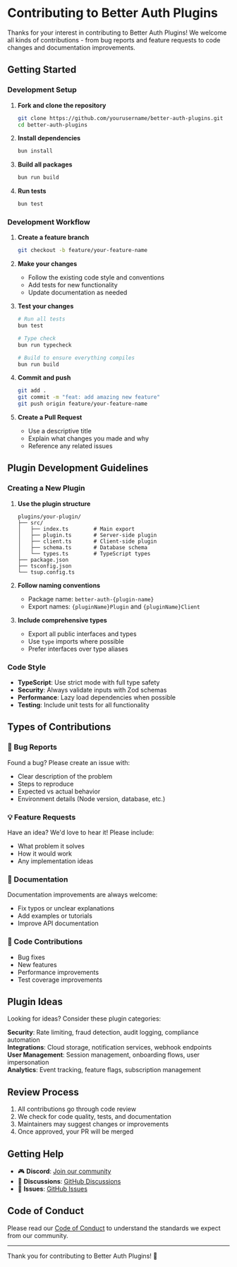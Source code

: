 # Contributing to Better Auth Plugins

Thanks for your interest in contributing to Better Auth Plugins! We welcome all kinds of contributions - from bug reports and feature requests to code changes and documentation improvements.

## Getting Started

### Development Setup

1. **Fork and clone the repository**

   ```bash
   git clone https://github.com/yourusername/better-auth-plugins.git
   cd better-auth-plugins
   ```

2. **Install dependencies**

   ```bash
   bun install
   ```

3. **Build all packages**

   ```bash
   bun run build
   ```

4. **Run tests**

   ```bash
   bun test
   ```

### Development Workflow

1. **Create a feature branch**

   ```bash
   git checkout -b feature/your-feature-name
   ```

2. **Make your changes**
   - Follow the existing code style and conventions
   - Add tests for new functionality
   - Update documentation as needed

3. **Test your changes**

   ```bash
   # Run all tests
   bun test

   # Type check
   bun run typecheck

   # Build to ensure everything compiles
   bun run build
   ```

4. **Commit and push**

   ```bash
   git add .
   git commit -m "feat: add amazing new feature"
   git push origin feature/your-feature-name
   ```

5. **Create a Pull Request**
   - Use a descriptive title
   - Explain what changes you made and why
   - Reference any related issues

## Plugin Development Guidelines

### Creating a New Plugin

1. **Use the plugin structure**

   ```text
   plugins/your-plugin/
   ├── src/
   │   ├── index.ts        # Main export
   │   ├── plugin.ts       # Server-side plugin
   │   ├── client.ts       # Client-side plugin
   │   ├── schema.ts       # Database schema
   │   └── types.ts        # TypeScript types
   ├── package.json
   ├── tsconfig.json
   └── tsup.config.ts
   ```

2. **Follow naming conventions**
   - Package name: `better-auth-{plugin-name}`
   - Export names: `{pluginName}Plugin` and `{pluginName}Client`

3. **Include comprehensive types**
   - Export all public interfaces and types
   - Use `type` imports where possible
   - Prefer interfaces over type aliases

### Code Style

- **TypeScript**: Use strict mode with full type safety
- **Security**: Always validate inputs with Zod schemas
- **Performance**: Lazy load dependencies when possible
- **Testing**: Include unit tests for all functionality

## Types of Contributions

### 🐛 Bug Reports

Found a bug? Please create an issue with:

- Clear description of the problem
- Steps to reproduce
- Expected vs actual behavior
- Environment details (Node version, database, etc.)

### 💡 Feature Requests

Have an idea? We'd love to hear it! Please include:

- What problem it solves
- How it would work
- Any implementation ideas

### 📝 Documentation

Documentation improvements are always welcome:

- Fix typos or unclear explanations
- Add examples or tutorials
- Improve API documentation

### 🔧 Code Contributions

- Bug fixes
- New features
- Performance improvements
- Test coverage improvements

## Plugin Ideas

Looking for ideas? Consider these plugin categories:

**Security**: Rate limiting, fraud detection, audit logging, compliance automation  
**Integrations**: Cloud storage, notification services, webhook endpoints  
**User Management**: Session management, onboarding flows, user impersonation  
**Analytics**: Event tracking, feature flags, subscription management

## Review Process

1. All contributions go through code review
2. We check for code quality, tests, and documentation
3. Maintainers may suggest changes or improvements
4. Once approved, your PR will be merged

## Getting Help

- 🎮 **Discord**: [Join our community](https://discord.gg/SBwX6VeqCY)
- 💬 **Discussions**: [GitHub Discussions](https://github.com/kriasoft/better-auth/discussions)
- 🐛 **Issues**: [GitHub Issues](https://github.com/kriasoft/better-auth/issues)

## Code of Conduct

Please read our [Code of Conduct](CODE_OF_CONDUCT.md) to understand the standards we expect from our community.

---

Thank you for contributing to Better Auth Plugins! 🎉
